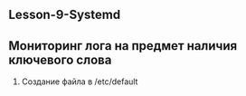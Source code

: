 ## Lesson-9-Systemd
## Мониторинг лога на предмет наличия ключевого слова
1. Создание файла в /etc/default
